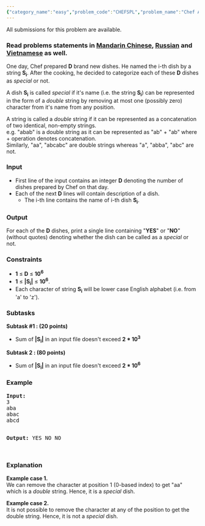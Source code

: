 ```yaml
---
{"category_name":"easy","problem_code":"CHEFSPL","problem_name":"Chef And Special Dishes","languages_supported":{"0":"ADA","1":"ASM","2":"BASH","3":"BF","4":"C","5":"C99 strict","6":"CAML","7":"CLOJ","8":"CLPS","9":"CPP 4.3.2","10":"CPP 4.9.2","11":"CPP14","12":"CS2","13":"D","14":"ERL","15":"FORT","16":"FS","17":"GO","18":"HASK","19":"ICK","20":"ICON","21":"JAVA","22":"JS","23":"LISP clisp","24":"LISP sbcl","25":"LUA","26":"NEM","27":"NICE","28":"NODEJS","29":"PAS fpc","30":"PAS gpc","31":"PERL","32":"PERL6","33":"PHP","34":"PIKE","35":"PRLG","36":"PYPY","37":"PYTH","38":"PYTH 3.4","39":"RUBY","40":"SCALA","41":"SCM chicken","42":"SCM guile","43":"SCM qobi","44":"ST","45":"TCL","46":"TEXT","47":"WSPC"},"max_timelimit":1,"source_sizelimit":50000,"problem_author":"prateekg603","problem_tester":"furko","date_added":"10-02-2016","tags":{"0":"march16","1":"prateekg603","2":"simple","3":"string"},"editorial_url":"http://discuss.codechef.com/problems/CHEFSPL","time":{"view_start_date":1458034200,"submit_start_date":1458034200,"visible_start_date":1458034200,"end_date":1735669800},"layout":"problem"}
---
```

<span class="solution-visible-txt">All submissions for this problem are available.</span><h3> Read problems statements in <a target="_blank" href="http://www.codechef.com/download/translated/MARCH16/mandarin/CHEFSPL.pdf">Mandarin Chinese</a>, <a target="_blank" href="http://www.codechef.com/download/translated/MARCH16/russian/CHEFSPL.pdf">Russian</a> and <a target="_blank" href="http://www.codechef.com/download/translated/MARCH16/vietnamese/CHEFSPL.pdf">Vietnamese</a> as well.</h3>
<p>
One day, Chef prepared <b>D</b> brand new dishes. He named the i-th dish by a string <b>S<sub>i</sub></b>. After the cooking, he decided to categorize each of these <b>D</b> dishes as <em>special</em> or not.
</p>
<p>
A dish <b>S<sub>i</sub></b> is called <em>special</em> if it's name (i.e. the string <b>S<sub>i</sub></b>) can be represented in the form of a <em>double</em> string by removing at most one (possibly zero) character from it's name from any position.
</p>
<p>
A string is called a <em>double</em> string if it can be represented as a concatenation of two identical, non-empty strings.<br />
e.g. "abab" is a double string as it can be represented as "ab" + "ab" where + operation denotes concatenation.<br />
Similarly, "aa", "abcabc" are double strings whereas "a", "abba", "abc" are not.
</p>
<h3>Input</h3>
<ul>
<li>First line of the input contains an integer <b>D</b> denoting the number of dishes prepared by Chef on that day.</li>
<li>Each of the next <b>D</b> lines will contain description of a dish.
<ul>
<li>The i-th line contains the name of i-th dish <b>S<sub>i</sub></b>.
 	</li></ul>
</li></ul>
<h3>Output</h3>
<p>For each of the <b>D</b> dishes, print a single line containing "<b>YES</b>" or "<b>NO</b>" (without quotes) denoting whether the dish can be called as a <em>special</em> or not.</p>
<h3>Constraints</h3>
<ul>
<li><b>1</b> ≤ <b>D</b> ≤ <b>10<sup>6</sup></b></li>
<li><b>1</b> ≤ <b>|S<sub>i</sub>|</b> ≤ <b>10<sup>6</sup></b>.</li>
<li>Each character of string <b>S<sub>i</sub></b> will be lower case English alphabet (i.e. from 'a' to 'z').</li>
</ul>
<h3>Subtasks</h3>
<p>
<b>Subtask #1 : (20 points)</b></p>
<ul>
<li>Sum of <b>|S<sub>i</sub>|</b> in an input file doesn't exceed <b>2 * 10<sup>3</sup></b></li>
</ul>

<p>
<b>Subtask 2 : (80 points) </b></p>
<ul>
<li>Sum of <b>|S<sub>i</sub>|</b> in an input file doesn't exceed <b>2 * 10<sup>6</sup></b></li>
</ul>

<h3>Example</h3>
<pre><b>Input:</b>
3
aba
abac
abcd

<b>Output:</b>
YES
NO
NO

</pre>
<h3>Explanation</h3>
<p><b>Example case 1.</b><br />
We can remove the character at position 1 (0-based index) to get "aa" which is a <em>double</em> string. Hence, it is a <em>special</em> dish.</p>
<p><b>Example case 2.</b><br />
It is not possible to remove the character at any of the position to get the double string. Hence, it is not a <em>special</em> dish.
</p>
